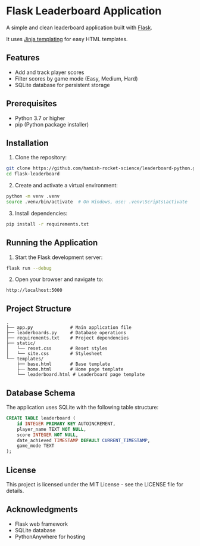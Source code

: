 # Flask Leaderboard Application

A simple and clean leaderboard application built with [Flask](https://flask.palletsprojects.com/en/stable/).

It uses [Jinja templating](https://jinja.palletsprojects.com/en/stable/templates/) for easy HTML templates.

## Features

- Add and track player scores
- Filter scores by game mode (Easy, Medium, Hard)
- SQLite database for persistent storage

## Prerequisites

- Python 3.7 or higher
- pip (Python package installer)

## Installation

1. Clone the repository:
```bash
git clone https://github.com/hamish-rocket-science/leaderboard-python.git
cd flask-leaderboard
```

2. Create and activate a virtual environment:
```bash
python -m venv .venv
source .venv/bin/activate  # On Windows, use: .venv\Scripts\activate
```

3. Install dependencies:
```bash
pip install -r requirements.txt
```

## Running the Application

1. Start the Flask development server:
```bash
flask run --debug
```

2. Open your browser and navigate to:
```
http://localhost:5000
```

## Project Structure

```
.
├── app.py              # Main application file
├── leaderboards.py     # Database operations
├── requirements.txt    # Project dependencies
├── static/
│   └── reset.css       # Reset styles
│   └── site.css        # Stylesheet
└── templates/
    ├── base.html       # Base template
    ├── home.html       # Home page template
    └── leaderboard.html # Leaderboard page template
```

## Database Schema

The application uses SQLite with the following table structure:

```sql
CREATE TABLE leaderboard (
    id INTEGER PRIMARY KEY AUTOINCREMENT,
    player_name TEXT NOT NULL,
    score INTEGER NOT NULL,
    date_achieved TIMESTAMP DEFAULT CURRENT_TIMESTAMP,
    game_mode TEXT
);
```

## License

This project is licensed under the MIT License - see the LICENSE file for details.

## Acknowledgments

- Flask web framework
- SQLite database
- PythonAnywhere for hosting
